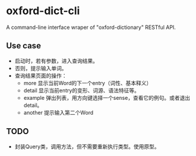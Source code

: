 # oxford-dict-cli

A command-line interface wraper of "oxford-dictionary" RESTful API.

## Use case

- 启动时，若有参数，进入查询结果。
- 否则，提示输入单词。
- 查询结果页面的操作：
  - more 显示当前Word的下一个entry（词性、基本释义）
  - detail 显示当前entry的变形、词源、语法特征等。
  - example 弹出列表，用方向键选择一个sense，查看它的例句。或者退出detail。
  - another 提示输入第二个Word

## TODO

- 封装Query类，调用方法，但不需要重新执行类型。使用原型。